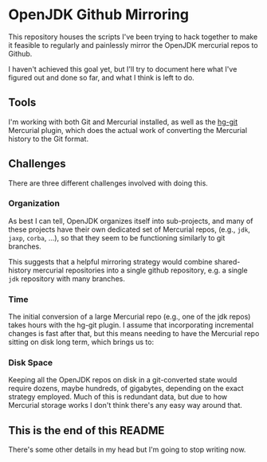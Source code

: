 # OpenJDK Github Mirroring

This repository houses the scripts I've been trying to hack together
to make it feasible to regularly and painlessly mirror the OpenJDK
mercurial repos to Github.

I haven't achieved this goal yet, but I'll try to document here what
I've figured out and done so far, and what I think is left to do.

## Tools

I'm working with both Git and Mercurial installed, as well as the
[hg-git](http://hg-git.github.io/) Mercurial plugin, which does the
actual work of converting the Mercurial history to the Git format.

## Challenges

There are three different challenges involved with doing this.

### Organization

As best I can tell, OpenJDK organizes itself into sub-projects, and
many of these projects have their own dedicated set of Mercurial
repos, (e.g., `jdk`, `jaxp`, `corba`, ...), so that they seem to be
functioning similarly to git branches.

This suggests that a helpful mirroring strategy would combine
shared-history mercurial repositories into a single github repository,
e.g. a single `jdk` repository with many branches.


### Time

The initial conversion of a large Mercurial repo (e.g., one of the jdk
repos) takes hours with the hg-git plugin. I assume that incorporating
incremental changes is fast after that, but this means needing to have
the Mercurial repo sitting on disk long term, which brings us to:

### Disk Space

Keeping all the OpenJDK repos on disk in a git-converted state would
require dozens, maybe hundreds, of gigabytes, depending on the exact
strategy employed. Much of this is redundant data, but due to how
Mercurial storage works I don't think there's any easy way around
that.

## This is the end of this README

There's some other details in my head but I'm going to stop writing
now.
